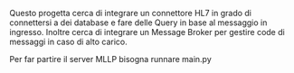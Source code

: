 Questo progetta cerca di integrare un connettore HL7 in grado di connettersi
a dei database e fare delle Query in base al messaggio in ingresso. Inoltre cerca di 
integrare un Message Broker per gestire code di messaggi in caso di alto carico.

Per far partire il server MLLP bisogna runnare main.py
